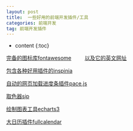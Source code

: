 ```yaml
---
layout: post
title:  一些好用的前端开发插件/工具
categories: 前端开发
tag: 前端开发插件
---
```


* content
{:toc}

[完备的图标库fontawesome](http://fontawesome.dashgame.com/)   &emsp;&emsp;  [以及它的英文网址](http://fontawesome.io/icons/)

[包含各种好用插件的inspinia](http://www.jqueryfuns.com/resource/view/1361)

[自动的网页加载进度条插件pace.js](http://www.cnblogs.com/benben77/p/4679753.html)

[取色器sip](https://itunes.apple.com/cn/app/sip/id507257563?mt=12)

[绘制图表工具echarts3](http://echarts.baidu.com/)

[大日历插件fullcalendar](https://fullcalendar.io/)

